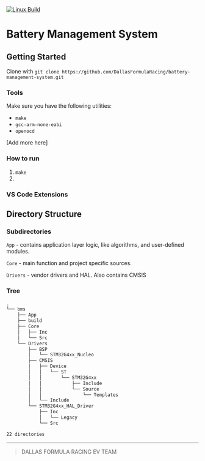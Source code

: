 [![Linux Build](https://github.com/DallasFormulaRacing/battery-management-system/actions/workflows/linux.yml/badge.svg)](https://github.com/DallasFormulaRacing/battery-management-system/actions/workflows/linux.yml)

# Battery Management System

## Getting Started

Clone with `git clone https://github.com/DallasFormulaRacing/battery-management-system.git`

### Tools

Make sure you have the following utilities:

- `make`
- `gcc-arm-none-eabi`
- `openocd`

[Add more here]

### How to run

1. `make`
2.

### VS Code Extensions

## Directory Structure

### Subdirectories

`App` - contains application layer logic, like algorithms, and user-defined modules.

`Core` - main function and project specific sources.

`Drivers` - vendor drivers and HAL. Also contains CMSIS

### Tree

```bash
.
└── bms
    ├── App
    ├── build
    ├── Core
    │   ├── Inc
    │   └── Src
    └── Drivers
        ├── BSP
        │   └── STM32G4xx_Nucleo
        ├── CMSIS
        │   ├── Device
        │   │   └── ST
        │   │       └── STM32G4xx
        │   │           ├── Include
        │   │           └── Source
        │   │               └── Templates
        │   └── Include
        └── STM32G4xx_HAL_Driver
            ├── Inc
            │   └── Legacy
            └── Src

22 directories

```

---

> DALLAS FORMULA RACING EV TEAM
